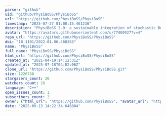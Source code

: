 ```yaml
---
parser: "github"
uid: "github/PhysiBoSS/PhysiBoSS"
url: "https://github.com/PhysiBoSS/PhysiBoSS"
timestamp: "2025-07-27 01:00:15.461236"
description: "PhysiBoSS 2.0: a sustainable integration of stochastic Boolean and agent-based modelling frameworks"
avatar: "https://avatars.githubusercontent.com/u/77400927?v=4"
repo_url: "https://github.com/PhysiBoSS/PhysiBoSS"
doi: "10.1101/2022.01.06.468363"
name: "PhysiBoSS"
full_name: "PhysiBoSS/PhysiBoSS"
html_url: "https://github.com/PhysiBoSS/PhysiBoSS"
created_at: "2021-04-19T14:12:31Z"
updated_at: "2025-07-18T04:02:06Z"
clone_url: "https://github.com/PhysiBoSS/PhysiBoSS.git"
size: 1226738
stargazers_count: 26
watchers_count: 26
language: "C++"
open_issues_count: 1
subscribers_count: 2
owner: {"html_url": "https://github.com/PhysiBoSS", "avatar_url": "https://avatars.githubusercontent.com/u/77400927?v=4", "login": "PhysiBoSS", "type": "Organization"}
date: "2025-09-13 14:22:34.646804"
---
```

